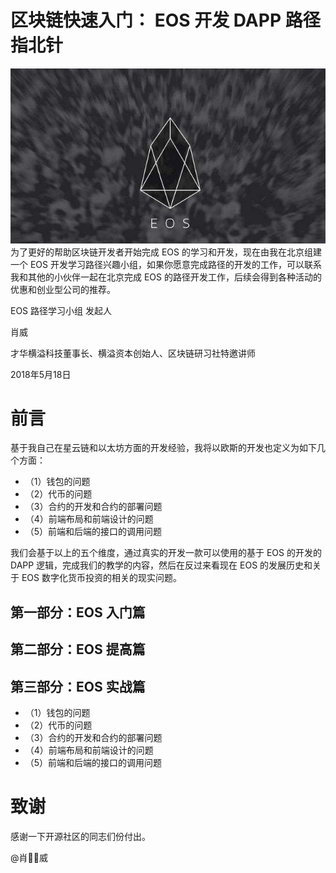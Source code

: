# 区块链快速入门： EOS 开发 DAPP 路径 指北针

![image](image/eos.jpg)
为了更好的帮助区块链开发者开始完成 EOS 的学习和开发，现在由我在北京组建一个 EOS 开发学习路径兴趣小组，如果你愿意完成路径的开发的工作，可以联系我和其他的小伙伴一起在北京完成 EOS 的路径开发工作，后续会得到各种活动的优惠和创业型公司的推荐。

EOS 路径学习小组 发起人

肖威

才华横溢科技董事长、横溢资本创始人、区块链研习社特邀讲师

2018年5月18日

# 前言

基于我自己在星云链和以太坊方面的开发经验，我将以欧斯的开发也定义为如下几个方面：

- （1）钱包的问题
- （2）代币的问题
- （3）合约的开发和合约的部署问题
- （4）前端布局和前端设计的问题
- （5）前端和后端的接口的调用问题

我们会基于以上的五个维度，通过真实的开发一款可以使用的基于 EOS 的开发的 DAPP 逻辑，完成我们的教学的内容，然后在反过来看现在 EOS 的发展历史和关于 EOS 数字化货币投资的相关的现实问题。

## 第一部分：EOS 入门篇

## 第二部分：EOS 提高篇

## 第三部分：EOS 实战篇
- （1）钱包的问题
- （2）代币的问题
- （3）合约的开发和合约的部署问题
- （4）前端布局和前端设计的问题
- （5）前端和后端的接口的调用问题


# 致谢
感谢一下开源社区的同志们份付出。

@肖威
